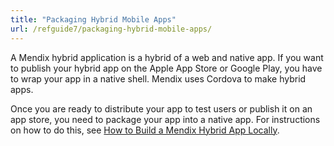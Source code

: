 ```yaml
---
title: "Packaging Hybrid Mobile Apps"
url: /refguide7/packaging-hybrid-mobile-apps/
---
```


A Mendix hybrid application is a hybrid of a web and native app. If you want to publish your hybrid app on the Apple App Store or Google Play, you have to wrap your app in a native shell. Mendix uses Cordova to make hybrid apps. 

Once you are ready to distribute your app to test users or publish it on an app store, you need to package your app into a native app. For instructions on how to do this, see [How to Build a Mendix Hybrid App Locally](/howto8/mobile/build-hybrid-locally/).
